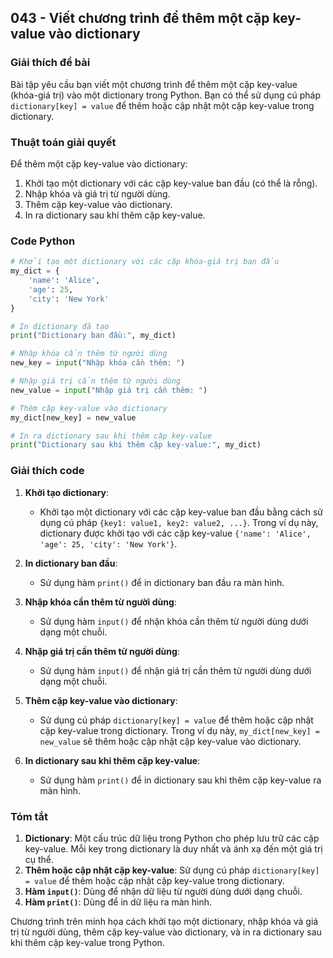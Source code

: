 ## 043 - Viết chương trình để thêm một cặp key-value vào dictionary

### Giải thích đề bài

Bài tập yêu cầu bạn viết một chương trình để thêm một cặp key-value (khóa-giá trị) vào một dictionary trong Python. Bạn có thể sử dụng cú pháp `dictionary[key] = value` để thêm hoặc cập nhật một cặp key-value trong dictionary.

### Thuật toán giải quyết

Để thêm một cặp key-value vào dictionary:

1. Khởi tạo một dictionary với các cặp key-value ban đầu (có thể là rỗng).
2. Nhập khóa và giá trị từ người dùng.
3. Thêm cặp key-value vào dictionary.
4. In ra dictionary sau khi thêm cặp key-value.

### Code Python

```python
# Khởi tạo một dictionary với các cặp khóa-giá trị ban đầu
my_dict = {
    'name': 'Alice',
    'age': 25,
    'city': 'New York'
}

# In dictionary đã tạo
print("Dictionary ban đầu:", my_dict)

# Nhập khóa cần thêm từ người dùng
new_key = input("Nhập khóa cần thêm: ")

# Nhập giá trị cần thêm từ người dùng
new_value = input("Nhập giá trị cần thêm: ")

# Thêm cặp key-value vào dictionary
my_dict[new_key] = new_value

# In ra dictionary sau khi thêm cặp key-value
print("Dictionary sau khi thêm cặp key-value:", my_dict)
```

### Giải thích code

1. **Khởi tạo dictionary**:

   - Khởi tạo một dictionary với các cặp key-value ban đầu bằng cách sử dụng cú pháp `{key1: value1, key2: value2, ...}`. Trong ví dụ này, dictionary được khởi tạo với các cặp key-value `{'name': 'Alice', 'age': 25, 'city': 'New York'}`.

2. **In dictionary ban đầu**:

   - Sử dụng hàm `print()` để in dictionary ban đầu ra màn hình.

3. **Nhập khóa cần thêm từ người dùng**:

   - Sử dụng hàm `input()` để nhận khóa cần thêm từ người dùng dưới dạng một chuỗi.

4. **Nhập giá trị cần thêm từ người dùng**:

   - Sử dụng hàm `input()` để nhận giá trị cần thêm từ người dùng dưới dạng một chuỗi.

5. **Thêm cặp key-value vào dictionary**:

   - Sử dụng cú pháp `dictionary[key] = value` để thêm hoặc cập nhật cặp key-value trong dictionary. Trong ví dụ này, `my_dict[new_key] = new_value` sẽ thêm hoặc cập nhật cặp key-value vào dictionary.

6. **In dictionary sau khi thêm cặp key-value**:
   - Sử dụng hàm `print()` để in dictionary sau khi thêm cặp key-value ra màn hình.

### Tóm tắt

1. **Dictionary**: Một cấu trúc dữ liệu trong Python cho phép lưu trữ các cặp key-value. Mỗi key trong dictionary là duy nhất và ánh xạ đến một giá trị cụ thể.
2. **Thêm hoặc cập nhật cặp key-value**: Sử dụng cú pháp `dictionary[key] = value` để thêm hoặc cập nhật cặp key-value trong dictionary.
3. **Hàm `input()`**: Dùng để nhận dữ liệu từ người dùng dưới dạng chuỗi.
4. **Hàm `print()`**: Dùng để in dữ liệu ra màn hình.

Chương trình trên minh họa cách khởi tạo một dictionary, nhập khóa và giá trị từ người dùng, thêm cặp key-value vào dictionary, và in ra dictionary sau khi thêm cặp key-value trong Python.
